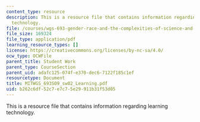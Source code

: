 ```yaml
---
content_type: resource
description: This is a resource file that contains information regarding learning
  technology.
file: /courses/wgs-693-gender-race-and-the-complexities-of-science-and-technology-a-problem-based-learning-experiment-spring-2009/b262c6df52c7e7c75e29911b31f53d05_MITWGS_693S09_sw02_Learning.pdf
file_size: 169324
file_type: application/pdf
learning_resource_types: []
license: https://creativecommons.org/licenses/by-nc-sa/4.0/
ocw_type: OCWFile
parent_title: Student Work
parent_type: CourseSection
parent_uid: adafc125-074f-e370-dec6-7122f185c1ef
resourcetype: Document
title: MITWGS_693S09_sw02_Learning.pdf
uid: b262c6df-52c7-e7c7-5e29-911b31f53d05
---
```

This is a resource file that contains information regarding learning technology.